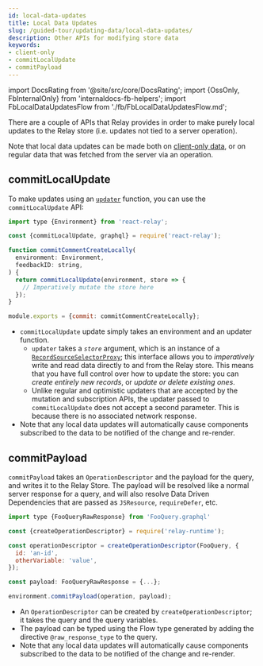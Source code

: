 ```yaml
---
id: local-data-updates
title: Local Data Updates
slug: /guided-tour/updating-data/local-data-updates/
description: Other APIs for modifying store data
keywords:
- client-only
- commitLocalUpdate
- commitPayload
---
```


import DocsRating from '@site/src/core/DocsRating';
import {OssOnly, FbInternalOnly} from 'internaldocs-fb-helpers';
import FbLocalDataUpdatesFlow from './fb/FbLocalDataUpdatesFlow.md';

There are a couple of APIs that Relay provides in order to make purely local updates to the Relay store (i.e. updates not tied to a server operation).

Note that local data updates can be made both on [client-only data](../client-only-data/), or on regular data that was fetched from the server via an operation.

## commitLocalUpdate

To make updates using an [`updater`](../imperatively-modifying-store-data/) function, you can use the `commitLocalUpdate` API:

```js
import type {Environment} from 'react-relay';

const {commitLocalUpdate, graphql} = require('react-relay');

function commitCommentCreateLocally(
  environment: Environment,
  feedbackID: string,
) {
  return commitLocalUpdate(environment, store => {
    // Imperatively mutate the store here
  });
}

module.exports = {commit: commitCommentCreateLocally};
```

* `commitLocalUpdate` update simply takes an environment and an updater function.
    * `updater` takes a *`store`* argument, which is an instance of a [`RecordSourceSelectorProxy`](../../../api-reference/store/);  this interface allows you to *imperatively* write and read data directly to and from the Relay store. This means that you have full control over how to update the store: you can *create entirely new records*, or *update or delete existing ones*.
    * Unlike regular and optimistic updaters that are accepted by the mutation and subscription APIs, the updater passed to `commitLocalUpdate` does not accept a second parameter. This is because there is no associated network response.
* Note that any local data updates will automatically cause components subscribed to the data to be notified of the change and re-render.

## commitPayload

`commitPayload` takes an `OperationDescriptor` and the payload for the query, and writes it to the Relay Store. The payload will be resolved like a normal server response for a query, and will also resolve Data Driven Dependencies that are passed as `JSResource`, `requireDefer`, etc.

```js
import type {FooQueryRawResponse} from 'FooQuery.graphql'

const {createOperationDescriptor} = require('relay-runtime');

const operationDescriptor = createOperationDescriptor(FooQuery, {
  id: 'an-id',
  otherVariable: 'value',
});

const payload: FooQueryRawResponse = {...};

environment.commitPayload(operation, payload);
```

* An `OperationDescriptor` can be created by `createOperationDescriptor`; it takes the query and the query variables.
* The payload can be typed using the Flow type generated by adding the directive `@raw_response_type` to the query.
* Note that any local data updates will automatically cause components subscribed to the data to be notified of the change and re-render.

<FbLocalDataUpdatesFlow />

<DocsRating />
